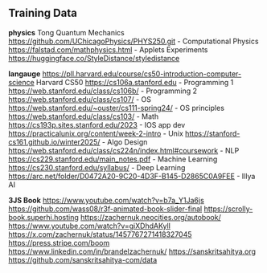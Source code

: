 ## Training Data

**physics**
Tong Quantum Mechanics 
https://github.com/UChicagoPhysics/PHYS250.git - Computational Physics
https://falstad.com/mathphysics.html - Applets Experiments
https://huggingface.co/StyleDistance/styledistance

**langauge**
https://pll.harvard.edu/course/cs50-introduction-computer-science Harvard CS50
https://cs106a.stanford.edu - Programming 1   
https://web.stanford.edu/class/cs106b/ - Programming 2 
https://web.stanford.edu/class/cs107/ - OS
https://web.stanford.edu/~ouster/cs111-spring24/ - OS principles 
https://web.stanford.edu/class/cs103/ - Math 
https://cs193p.sites.stanford.edu/2023 - IOS app dev 
https://practicalunix.org/content/week-2-intro - Unix 
https://stanford-cs161.github.io/winter2025/ - Algo Design 
https://web.stanford.edu/class/cs224n/index.html#coursework - NLP 
https://cs229.stanford.edu/main_notes.pdf - Machine Learning 
https://cs230.stanford.edu/syllabus/ - Deep Learning 
https://arc.net/folder/D0472A20-9C20-4D3F-B145-D2865C0A9FEE - Illya AI


**3JS Book**
https://www.youtube.com/watch?v=b7a_Y1Ja6js
https://github.com/wass08/r3f-animated-book-slider-final
https://scrolly-book.superhi.hosting
https://zachernuk.neocities.org/autobook/
https://www.youtube.com/watch?v=giXDhdAKylI
https://x.com/zachernuk/status/1457767271418327045
https://press.stripe.com/boom
https://www.linkedin.com/in/brandelzachernuk/
https://sanskritsahitya.org
https://github.com/sanskritsahitya-com/data











